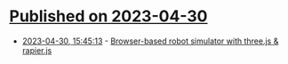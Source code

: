 # [Published on 2023-04-30](index.md)

* [2023-04-30, 15:45:13](https://lobste.rs/s/nyfm0l/browser_based_robot_simulator_with_three) - [Browser-based robot simulator with three.js & rapier.js](https://grgv.xyz/blog/simulator/)

